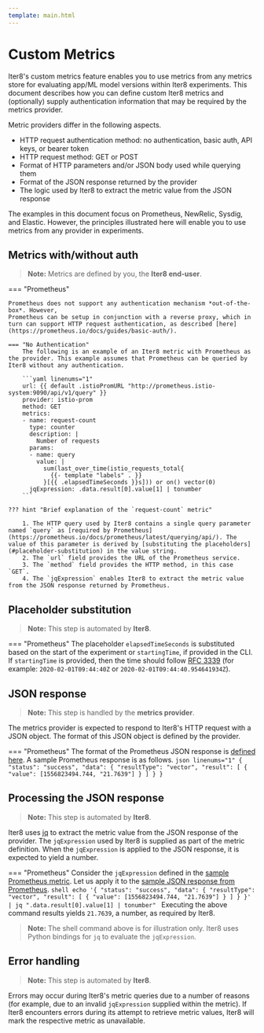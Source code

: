 ```yaml
---
template: main.html
---
```


# Custom Metrics

Iter8's custom metrics feature enables you to use metrics from any metrics store for evaluating app/ML model versions within Iter8 experiments. This document describes how you can define custom Iter8 metrics and (optionally) supply authentication information that may be required by the metrics provider.

Metric providers differ in the following aspects.

* HTTP request authentication method: no authentication, basic auth, API keys, or bearer token
* HTTP request method: GET or POST
* Format of HTTP parameters and/or JSON body used while querying them
* Format of the JSON response returned by the provider
* The logic used by Iter8 to extract the metric value from the JSON response

The examples in this document focus on Prometheus, NewRelic, Sysdig, and Elastic. However, the principles illustrated here will enable you to use metrics from any provider in experiments.

## Metrics with/without auth

> **Note:** Metrics are defined by you, the **Iter8 end-user**.

=== "Prometheus"

    Prometheus does not support any authentication mechanism *out-of-the-box*. However,
    Prometheus can be setup in conjunction with a reverse proxy, which in turn can support HTTP request authentication, as described [here](https://prometheus.io/docs/guides/basic-auth/).

    === "No Authentication"
        The following is an example of an Iter8 metric with Prometheus as the provider. This example assumes that Prometheus can be queried by Iter8 without any authentication.

        ```yaml linenums="1"
        url: {{ default .istioPromURL "http://prometheus.istio-system:9090/api/v1/query" }}
        provider: istio-prom
        method: GET
        metrics:
        - name: request-count
          type: counter
          description: |
            Number of requests
          params:
          - name: query
            value: |
              sum(last_over_time(istio_requests_total{
                {{- template "labels" . }}
              }[{{ .elapsedTimeSeconds }}s])) or on() vector(0)
          jqExpression: .data.result[0].value[1] | tonumber
        ```

    ??? hint "Brief explanation of the `request-count` metric"

        1. The HTTP query used by Iter8 contains a single query parameter named `query` as [required by Prometheus](https://prometheus.io/docs/prometheus/latest/querying/api/). The value of this parameter is derived by [substituting the placeholders](#placeholder-substitution) in the value string.
        2. The `url` field provides the URL of the Prometheus service.
        3. The `method` field provides the HTTP method, in this case `GET`.
        4. The `jqExpression` enables Iter8 to extract the metric value from the JSON response returned by Prometheus.

## Placeholder substitution

> **Note:** This step is automated by **Iter8**.

=== "Prometheus"
  The placeholder `elapsedTimeSeconds` is substituted based on the start of the experiment or `startingTime`, if provided in the CLI. If `startingTime` is provided, then the time should follow [RFC 3339](https://www.rfc-editor.org/rfc/rfc3339) (for example: `2020-02-01T09:44:40Z` or `2020-02-01T09:44:40.954641934Z`). 

## JSON response

> **Note:** This step is handled by the **metrics provider**.

The metrics provider is expected to respond to Iter8's HTTP request with a JSON object. The format of this JSON object is defined by the provider.

=== "Prometheus"
    The format of the Prometheus JSON response is [defined here](https://prometheus.io/docs/prometheus/latest/querying/api/#format-overview). A sample Prometheus response is as follows.
    ```json linenums="1"
    {
      "status": "success",
      "data": {
        "resultType": "vector",
        "result": [
          {
            "value": [1556823494.744, "21.7639"]
          }
        ]
      }
    }    
    ```

## Processing the JSON response

> **Note:** This step is automated by **Iter8**.

Iter8 uses [jq](https://stedolan.github.io/jq/) to extract the metric value from the JSON response of the provider. The `jqExpression` used by Iter8 is supplied as part of the metric definition. When the `jqExpression` is applied to the JSON response, it is expected to yield a number.

=== "Prometheus"
    Consider the `jqExpression` defined in the [sample Prometheus metric](#metrics-withwithout-auth). Let us apply it to the [sample JSON response from Prometheus](#json-response).
    ```shell
    echo '{
      "status": "success",
      "data": {
        "resultType": "vector",
        "result": [
          {
            "value": [1556823494.744, "21.7639"]
          }
        ]
      }
    }' | jq ".data.result[0].value[1] | tonumber"
    ```
    Executing the above command results yields `21.7639`, a number, as required by Iter8. 

> **Note:** The shell command above is for illustration only. Iter8 uses Python bindings for `jq` to evaluate the `jqExpression`.

## Error handling

> **Note:** This step is automated by **Iter8**.

Errors may occur during Iter8's metric queries due to a number of reasons (for example, due to an invalid `jqExpression` supplied within the metric). If Iter8 encounters errors during its attempt to retrieve metric values, Iter8 will mark the respective metric as unavailable.

[^1]: Iter8 can be used with any provider that can receive an HTTP request and respond with a JSON object containing the metrics information. Documentation requests and contributions (PRs) are welcome for providers not listed here.